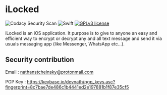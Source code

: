 # iLocked
![Codacy Security Scan](https://github.com/DevNathan/iLocked/workflows/Codacy%20Security%20Scan/badge.svg?branch=master) ![Swift](https://github.com/DevNathan/iLocked/workflows/Swift/badge.svg)  [![GPLv3 license](https://img.shields.io/badge/License-GPLv3-blue.svg)](http://perso.crans.org/besson/LICENSE.html)

iLocked is an iOS application. It purpose is to give to anyone an easy and efficient way to encrypt or decrypt any and all text message and send it via usuals messaging app (like Messenger, WhatsApp etc...).


## Security contribution 

Email : nathanstcheinsky@protonmail.com

PGP Key : https://keybase.io/devnath/pgp_keys.asc?fingerprint=8c7bae7de486c1b4441ed2e197881b1f87e35cf5


